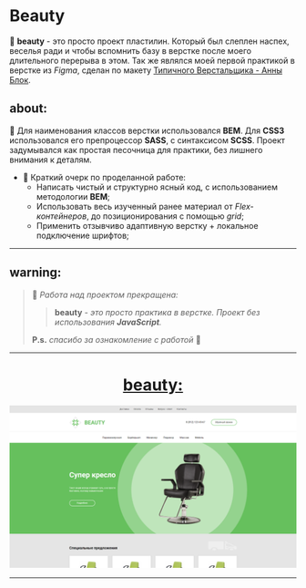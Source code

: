 # Beauty

📄 **beauty** - это просто проект пластилин. Который был слеплен наспех, веселья ради и чтобы вспомнить базу в верстке после моего длительного перерыва в этом. Так же являлся моей первой практикой в верстке из _Figma_, сделан по макету [Типичного Верстальщика - Анны Блок](https://www.youtube.com/channel/UCn5wduCq2Mus0v85QZn9IaA).

## about:

📑 Для наименования классов верстки использовался **BEM**. Для **CSS3** использовался его препроцессор **SASS**, с синтаксисом **SCSS**. Проект задумывался как простая песочница для практики, без лишнего внимания к деталям.

- 📝 Краткий очерк по проделанной работе:
  - Написать чистый и структурно ясный код, с использованием методологии **BEM**;
  - Использовать весь изученный ранее материал от _Flex-контейнеров_, до позиционирования с помощью _grid_;
  - Применить отзывчиво адаптивную верстку + локальное подключение шрифтов;

---

## warning:

> 📌 _Работа над проектом прекращена:_
>
> > **beauty** _- это просто практика в верстке. Проект без использования **JavaScript**._
>
> **P.s.** _спасибо за ознакомление с работой_ 👋

---

<h1 align="center"><a href="https://lapard1n.github.io/beauty">beauty:</a></h1>

![page header](./bg.png)

---
